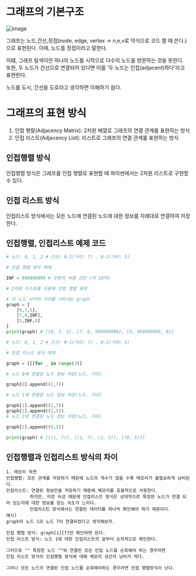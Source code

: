 # 그래프의 기본구조

![image](https://user-images.githubusercontent.com/87055456/136650130-ea5f953d-d1a5-4f44-adce-38a76502218a.png)

그래프는 노드,간선,정접(node, edge, vertex -> n,e,v로 약식으로 코드 짤 때 쓴다.)으로 표현된다. 이때, 노드를 정접이라고 말한다.  

이떄, 그래프 탐색이란 하나의 노드를 시작으로 다수의 노드를 방문하는 것을 뜻한다.  
또한, 두 노드가 간선으로 연결되어 있다면 이를 '두 노드는 인접(adjacent)하다'라고 표현한다.  

노드를 도시, 간선을 도로라고 생각하면 이해하기 쉽다.

# 그래프의 표현 방식

1. 인접 행렬(Adjacency Matrix): 2차원 배열로 그래프의 연결 관계를 표현하는 방식  
2. 인접 리스트(Adjacency List): 리스트로 그래프의 연결 관계를 표현하는 방식


## 인접행렬 방식

인접행렬 방식은 그래프를 인접 행렬로 표현할 때 파이썬에서는 2차원 리스트로 구현할 수 있다.

## 인접 리스트 방식

인접리스트 방식에서는 모든 노드에 연결된 노드에 대한 정보를 차례대로 연결하여 저장한다.


## 인접행렬, 인접리스트 예제 코드
``` python
# 노드: 0, 1, 2 # 간선: 0-1(거리: 7) , 0-2(거리: 5)

# 인접 행렬 방식 예제

INF = 999999999 # 무한의 비용 선언 (약 10억)

# 2차원 리스트를 이용해 인접 행렬 표현

# 각 노드 사이의 거리를 나타내는 graph
graph = [
    [0,7,5],
    [7,0,INF],
    [5,INF,0]
]
print(graph) # [[0, 7, 5], [7, 0, 999999999], [5, 999999999, 0]]
```
``` python
# 노드: 0, 1, 2 # 간선: 0-1(거리: 7) , 0-2(거리: 5)

# 인접 리스트 방식 예제

graph = [[]for _ in range(3)]

# 노드 0에 연결된 노드 정보 저장(노드, 거리)

graph[0].append((1,7))

# 노드 1에 연결된 노드 정보 저장(노드, 거리)

graph[1].append((1,7))
graph[1].append((2,5))
# 노드 2에 연결된 노드 정보 저장(노드, 거리)

graph[2].append((0,5))

print(graph) # [[(1, 7)], [(1, 7), (2, 5)], [(0, 5)]]

```

## 인접행렬과 인접리스트 방식의 차이

```
1. 메모리 측면
인접행렬: 모든 관계를 저장하기 때문에 노드의 개수가 많을 수록 메모리가 불필요하게 낭비된다.
인접리스트: 연결된 정보만을 저장하기 때문에 메모리를 효율적으로 사용한다. 
         하지만, 이런 속성 때문에 인접리스트 방식은 상대적으로 특정한 노드가 연결 되어 있는지에 대한 정보를 얻는 속도가 느리다.
         인접리스트 방식에서는 연결된 데이터를 하나씩 확인해야 하기 때문이다.
예시)
graph의 노드 1과 노드 7이 연결되었다고 생각해보자.

인접 행렬 방식: graph[1][7]만 확인하면 된다.
인접 리스트 방식: 노드 1에 대한 인접리스트의 앞부터 순차적으로 확인한다.

그러므로 "" 특정한 노드 ""와 연결된 모든 인접 노드를 순회해야 하는 경우라면
인접 리스트 방식이 인접행렬 방식에 대해 메모리 공간의 낭비가 적다.

그러나 모든 노드의 연결된 인접 노드를 순회해야하는 경우라면 인접 행렬방식이 낫다.
```
